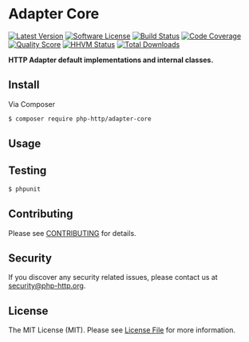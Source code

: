 # Adapter Core

[![Latest Version](https://img.shields.io/github/release/php-http/adapter-core.svg?style=flat-square)](https://github.com/php-http/adapter-core/releases)
[![Software License](https://img.shields.io/badge/license-MIT-brightgreen.svg?style=flat-square)](LICENSE)
[![Build Status](https://img.shields.io/travis/php-http/adapter-core.svg?style=flat-square)](https://travis-ci.org/php-http/adapter-core)
[![Code Coverage](https://img.shields.io/scrutinizer/coverage/g/php-http/adapter-core.svg?style=flat-square)](https://scrutinizer-ci.com/g/php-http/adapter-core)
[![Quality Score](https://img.shields.io/scrutinizer/g/php-http/adapter-core.svg?style=flat-square)](https://scrutinizer-ci.com/g/php-http/adapter-core)
[![HHVM Status](https://img.shields.io/hhvm/php-http/adapter-core.svg?style=flat-square)](http://hhvm.h4cc.de/package/php-http/adapter-core)
[![Total Downloads](https://img.shields.io/packagist/dt/php-http/adapter-core.svg?style=flat-square)](https://packagist.org/packages/php-http/adapter-core)

**HTTP Adapter default implementations and internal classes.**


## Install

Via Composer

``` bash
$ composer require php-http/adapter-core
```


## Usage


## Testing

``` bash
$ phpunit
```


## Contributing

Please see [CONTRIBUTING](CONTRIBUTING.md) for details.


## Security

If you discover any security related issues, please contact us at [security@php-http.org](mailto:security@php-http.org).


## License

The MIT License (MIT). Please see [License File](LICENSE) for more information.
